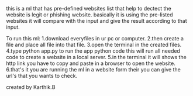 this is a ml that has pre-defined websites list that help to dectect the website is legit or phishing website. basically it is using the pre-listed websites it will compare with the input and give the result according to that input.

To run this ml:
1.download everyfiles in ur pc or computer.
2.then create a file and place all file into that file.
3.open the terminal in the created files.
4.type python app.py to run the app python code this will run all needed code to create a website in a local server.
5.in the terminal it will shows the http link you have to copy and paste in a browser to open the website.
6.that's it you are running the ml in a website form their you can give the url's that you wants to check.

created by Karthik.B
